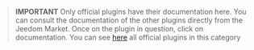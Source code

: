 
>**IMPORTANT**
>Only official plugins have their documentation here. You can consult the documentation of the other plugins directly from the Jeedom Market. Once on the plugin in question, click on documentation.
>You can see [here](https://market.jeedom.com/index.php?v=d&p=market&type=plugin&categorie=core+v4.2) all official plugins in this category


